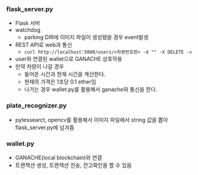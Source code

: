 
### flask_server.py
  - Flask 서버
  - watchdog
    - parking DIR에 이미지 파일이 생성됐을 경우 event발생
  - REST API로 web과 통신
    - `curl http://localhost:5000/users/<차량번호판> -d "" -X DELETE -v`
  - user와 연결된 wallet으로 GANACHE 상호작용
  - 만약 차량이 나갈 경우
      - 들어온 시간과 현재 시간을 계산한다.
      - 현재의 가격은 1초당 0.1 ether임
      - 나가는 경우 wallet.py를 활용해서 ganache와 통신을 한다.   

  
### plate_recognizer.py
  - pytessearct, opencv를 활용해서 이미지 파일에서 string 값을 뽑아 flask_server.py에 넘겨줌
  
### wallet.py
  - GANACHE(local blockchain)와 연결
  - 트랜잭션 생성, 트랜잭션 전송, 잔고확인을 할 수 있음

